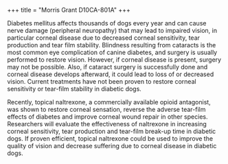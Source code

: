 +++
title = "Morris Grant D10CA-801A"
+++

Diabetes mellitus affects thousands of dogs every year and can cause
nerve damage (peripheral neuropathy) that may lead to impaired vision,
in particular corneal disease due to decreased corneal sensitivity, tear
production and tear film stability. Blindness resulting from cataracts
is the most common eye complication of canine diabetes, and surgery is
usually performed to restore vision. However, if corneal disease is
present, surgery may not be possible. Also, if cataract surgery is
successfully done and corneal disease develops afterward, it could lead
to loss of or decreased vision. Current treatments have not been proven
to restore corneal sensitivity or tear-film stability in diabetic dogs.

Recently, topical naltrexone, a commercially available opioid
antagonist, was shown to restore corneal sensation, reverse the adverse
tear-film effects of diabetes and improve corneal wound repair in other
species. Researchers will evaluate the effectiveness of naltrexone in
increasing corneal sensitivity, tear production and tear-film break-up
time in diabetic dogs. If proven efficient, topical naltrexone could be
used to improve the quality of vision and decrease suffering due to
corneal disease in diabetic dogs.
